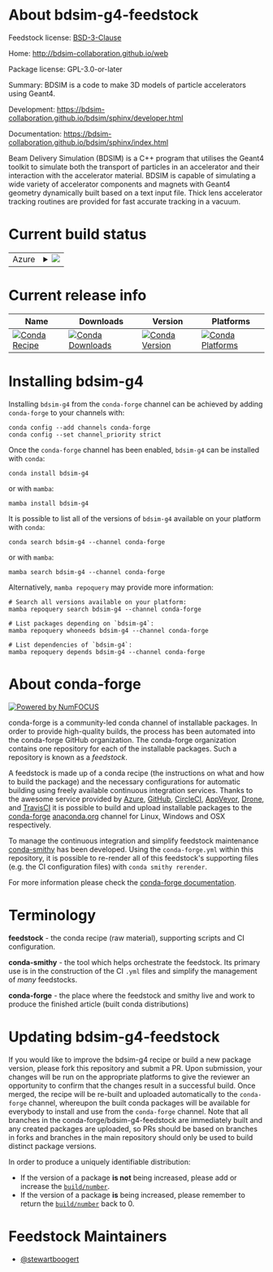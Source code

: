 About bdsim-g4-feedstock
========================

Feedstock license: [BSD-3-Clause](https://github.com/conda-forge/bdsim-g4-feedstock/blob/main/LICENSE.txt)

Home: http://bdsim-collaboration.github.io/web

Package license: GPL-3.0-or-later

Summary: BDSIM is a code to make 3D models of particle accelerators using Geant4.

Development: https://bdsim-collaboration.github.io/bdsim/sphinx/developer.html

Documentation: https://bdsim-collaboration.github.io/bdsim/sphinx/index.html

Beam Delivery Simulation (BDSIM) is a C++ program that utilises the Geant4 toolkit to simulate
both the transport of particles in an accelerator and their interaction with the accelerator
material. BDSIM is capable of simulating a wide variety of accelerator components and magnets
with Geant4 geometry dynamically built based on a text input file. Thick lens accelerator
tracking routines are provided for fast accurate tracking in a vacuum.


Current build status
====================


<table>
    
  <tr>
    <td>Azure</td>
    <td>
      <details>
        <summary>
          <a href="https://dev.azure.com/conda-forge/feedstock-builds/_build/latest?definitionId=26154&branchName=main">
            <img src="https://dev.azure.com/conda-forge/feedstock-builds/_apis/build/status/bdsim-g4-feedstock?branchName=main">
          </a>
        </summary>
        <table>
          <thead><tr><th>Variant</th><th>Status</th></tr></thead>
          <tbody><tr>
              <td>linux_64</td>
              <td>
                <a href="https://dev.azure.com/conda-forge/feedstock-builds/_build/latest?definitionId=26154&branchName=main">
                  <img src="https://dev.azure.com/conda-forge/feedstock-builds/_apis/build/status/bdsim-g4-feedstock?branchName=main&jobName=linux&configuration=linux%20linux_64_" alt="variant">
                </a>
              </td>
            </tr><tr>
              <td>linux_aarch64</td>
              <td>
                <a href="https://dev.azure.com/conda-forge/feedstock-builds/_build/latest?definitionId=26154&branchName=main">
                  <img src="https://dev.azure.com/conda-forge/feedstock-builds/_apis/build/status/bdsim-g4-feedstock?branchName=main&jobName=linux&configuration=linux%20linux_aarch64_" alt="variant">
                </a>
              </td>
            </tr><tr>
              <td>linux_ppc64le</td>
              <td>
                <a href="https://dev.azure.com/conda-forge/feedstock-builds/_build/latest?definitionId=26154&branchName=main">
                  <img src="https://dev.azure.com/conda-forge/feedstock-builds/_apis/build/status/bdsim-g4-feedstock?branchName=main&jobName=linux&configuration=linux%20linux_ppc64le_" alt="variant">
                </a>
              </td>
            </tr><tr>
              <td>osx_64</td>
              <td>
                <a href="https://dev.azure.com/conda-forge/feedstock-builds/_build/latest?definitionId=26154&branchName=main">
                  <img src="https://dev.azure.com/conda-forge/feedstock-builds/_apis/build/status/bdsim-g4-feedstock?branchName=main&jobName=osx&configuration=osx%20osx_64_" alt="variant">
                </a>
              </td>
            </tr><tr>
              <td>osx_arm64</td>
              <td>
                <a href="https://dev.azure.com/conda-forge/feedstock-builds/_build/latest?definitionId=26154&branchName=main">
                  <img src="https://dev.azure.com/conda-forge/feedstock-builds/_apis/build/status/bdsim-g4-feedstock?branchName=main&jobName=osx&configuration=osx%20osx_arm64_" alt="variant">
                </a>
              </td>
            </tr>
          </tbody>
        </table>
      </details>
    </td>
  </tr>
</table>

Current release info
====================

| Name | Downloads | Version | Platforms |
| --- | --- | --- | --- |
| [![Conda Recipe](https://img.shields.io/badge/recipe-bdsim--g4-green.svg)](https://anaconda.org/conda-forge/bdsim-g4) | [![Conda Downloads](https://img.shields.io/conda/dn/conda-forge/bdsim-g4.svg)](https://anaconda.org/conda-forge/bdsim-g4) | [![Conda Version](https://img.shields.io/conda/vn/conda-forge/bdsim-g4.svg)](https://anaconda.org/conda-forge/bdsim-g4) | [![Conda Platforms](https://img.shields.io/conda/pn/conda-forge/bdsim-g4.svg)](https://anaconda.org/conda-forge/bdsim-g4) |

Installing bdsim-g4
===================

Installing `bdsim-g4` from the `conda-forge` channel can be achieved by adding `conda-forge` to your channels with:

```
conda config --add channels conda-forge
conda config --set channel_priority strict
```

Once the `conda-forge` channel has been enabled, `bdsim-g4` can be installed with `conda`:

```
conda install bdsim-g4
```

or with `mamba`:

```
mamba install bdsim-g4
```

It is possible to list all of the versions of `bdsim-g4` available on your platform with `conda`:

```
conda search bdsim-g4 --channel conda-forge
```

or with `mamba`:

```
mamba search bdsim-g4 --channel conda-forge
```

Alternatively, `mamba repoquery` may provide more information:

```
# Search all versions available on your platform:
mamba repoquery search bdsim-g4 --channel conda-forge

# List packages depending on `bdsim-g4`:
mamba repoquery whoneeds bdsim-g4 --channel conda-forge

# List dependencies of `bdsim-g4`:
mamba repoquery depends bdsim-g4 --channel conda-forge
```


About conda-forge
=================

[![Powered by
NumFOCUS](https://img.shields.io/badge/powered%20by-NumFOCUS-orange.svg?style=flat&colorA=E1523D&colorB=007D8A)](https://numfocus.org)

conda-forge is a community-led conda channel of installable packages.
In order to provide high-quality builds, the process has been automated into the
conda-forge GitHub organization. The conda-forge organization contains one repository
for each of the installable packages. Such a repository is known as a *feedstock*.

A feedstock is made up of a conda recipe (the instructions on what and how to build
the package) and the necessary configurations for automatic building using freely
available continuous integration services. Thanks to the awesome service provided by
[Azure](https://azure.microsoft.com/en-us/services/devops/), [GitHub](https://github.com/),
[CircleCI](https://circleci.com/), [AppVeyor](https://www.appveyor.com/),
[Drone](https://cloud.drone.io/welcome), and [TravisCI](https://travis-ci.com/)
it is possible to build and upload installable packages to the
[conda-forge](https://anaconda.org/conda-forge) [anaconda.org](https://anaconda.org/)
channel for Linux, Windows and OSX respectively.

To manage the continuous integration and simplify feedstock maintenance
[conda-smithy](https://github.com/conda-forge/conda-smithy) has been developed.
Using the ``conda-forge.yml`` within this repository, it is possible to re-render all of
this feedstock's supporting files (e.g. the CI configuration files) with ``conda smithy rerender``.

For more information please check the [conda-forge documentation](https://conda-forge.org/docs/).

Terminology
===========

**feedstock** - the conda recipe (raw material), supporting scripts and CI configuration.

**conda-smithy** - the tool which helps orchestrate the feedstock.
                   Its primary use is in the construction of the CI ``.yml`` files
                   and simplify the management of *many* feedstocks.

**conda-forge** - the place where the feedstock and smithy live and work to
                  produce the finished article (built conda distributions)


Updating bdsim-g4-feedstock
===========================

If you would like to improve the bdsim-g4 recipe or build a new
package version, please fork this repository and submit a PR. Upon submission,
your changes will be run on the appropriate platforms to give the reviewer an
opportunity to confirm that the changes result in a successful build. Once
merged, the recipe will be re-built and uploaded automatically to the
`conda-forge` channel, whereupon the built conda packages will be available for
everybody to install and use from the `conda-forge` channel.
Note that all branches in the conda-forge/bdsim-g4-feedstock are
immediately built and any created packages are uploaded, so PRs should be based
on branches in forks and branches in the main repository should only be used to
build distinct package versions.

In order to produce a uniquely identifiable distribution:
 * If the version of a package **is not** being increased, please add or increase
   the [``build/number``](https://docs.conda.io/projects/conda-build/en/latest/resources/define-metadata.html#build-number-and-string).
 * If the version of a package **is** being increased, please remember to return
   the [``build/number``](https://docs.conda.io/projects/conda-build/en/latest/resources/define-metadata.html#build-number-and-string)
   back to 0.

Feedstock Maintainers
=====================

* [@stewartboogert](https://github.com/stewartboogert/)

